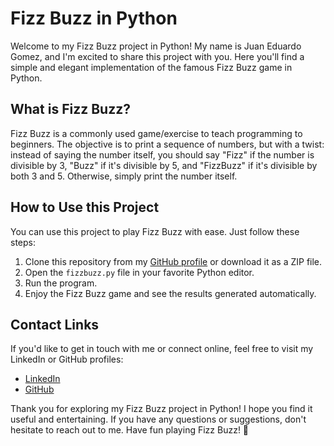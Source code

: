 # Fizz Buzz in Python

Welcome to my Fizz Buzz project in Python! My name is Juan Eduardo Gomez, and I'm excited to share this project with you. Here you'll find a simple and elegant implementation of the famous Fizz Buzz game in Python.

## What is Fizz Buzz?

Fizz Buzz is a commonly used game/exercise to teach programming to beginners. The objective is to print a sequence of numbers, but with a twist: instead of saying the number itself, you should say "Fizz" if the number is divisible by 3, "Buzz" if it's divisible by 5, and "FizzBuzz" if it's divisible by both 3 and 5. Otherwise, simply print the number itself.

## How to Use this Project

You can use this project to play Fizz Buzz with ease. Just follow these steps:

1. Clone this repository from my [GitHub profile](https://github.com/jegomezV) or download it as a ZIP file.
2. Open the `fizzbuzz.py` file in your favorite Python editor.
3. Run the program.
4. Enjoy the Fizz Buzz game and see the results generated automatically.

## Contact Links

If you'd like to get in touch with me or connect online, feel free to visit my LinkedIn or GitHub profiles:

- [LinkedIn](https://www.linkedin.com/in/juan-eduardo-gomez-valencia-a42b3a271/)
- [GitHub](https://github.com/jegomezV)

Thank you for exploring my Fizz Buzz project in Python! I hope you find it useful and entertaining. If you have any questions or suggestions, don't hesitate to reach out to me. Have fun playing Fizz Buzz! 🚀
